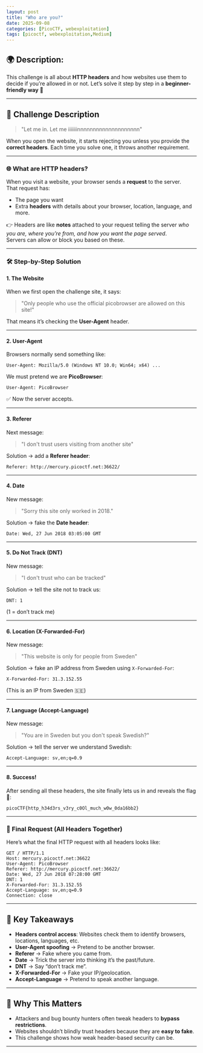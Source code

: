 ```yaml
---
layout: post
title: "Who are you?"
date: 2025-09-08
categories: [PicoCTF, webexploitation]
tags: [picoctf, webexploitation,Medium]
---
```


## 🌍 Description:

This challenge is all about **HTTP headers** and how websites use them to decide if you’re allowed in or not. Let’s solve it step by step in a **beginner-friendly way** 🚀  

---

## 📌 Challenge Description
> "Let me in. Let me iiiiiiinnnnnnnnnnnnnnnnnnnn"

When you open the website, it starts rejecting you unless you provide the **correct headers**. Each time you solve one, it throws another requirement.

---

### 🌐 What are HTTP headers?
When you visit a website, your browser sends a **request** to the server.  
That request has:
- The page you want
- Extra **headers** with details about your browser, location, language, and more.

👉 Headers are like **notes** attached to your request telling the server *who you are, where you’re from, and how you want the page served*.  
Servers can allow or block you based on these.

---

### 🛠️ Step-by-Step Solution

#### 1. The Website
When we first open the challenge site, it says:  
> "Only people who use the official picobrowser are allowed on this site!"

That means it’s checking the **User-Agent** header.

---

#### 2. User-Agent
Browsers normally send something like:
```
User-Agent: Mozilla/5.0 (Windows NT 10.0; Win64; x64) ...
```

We must pretend we are **PicoBrowser**:
```
User-Agent: PicoBrowser
```
✅ Now the server accepts.

---

#### 3. Referer
Next message:
> "I don't trust users visiting from another site"

Solution → add a **Referer header**:
```
Referer: http://mercury.picoctf.net:36622/
```

---

#### 4. Date
New message:
> "Sorry this site only worked in 2018."

Solution → fake the **Date header**:
```
Date: Wed, 27 Jun 2018 03:05:00 GMT
```

---

#### 5. Do Not Track (DNT)
New message:
> "I don't trust who can be tracked"

Solution → tell the site not to track us:
```
DNT: 1
```
(1 = don’t track me)

---

#### 6. Location (X-Forwarded-For)
New message:
> "This website is only for people from Sweden"

Solution → fake an IP address from Sweden using `X-Forwarded-For`:
```
X-Forwarded-For: 31.3.152.55
```
(This is an IP from Sweden 🇸🇪)

---

#### 7. Language (Accept-Language)
New message:
> "You are in Sweden but you don't speak Swedish?"

Solution → tell the server we understand Swedish:
```
Accept-Language: sv,en;q=0.9
```

---

#### 8. Success!
After sending all these headers, the site finally lets us in and reveals the flag 🎉:
```
picoCTF{http_h34d3rs_v3ry_c0Ol_much_w0w_0da16bb2}
```

---

### 📝 Final Request (All Headers Together)
Here’s what the final HTTP request with all headers looks like:

```
GET / HTTP/1.1
Host: mercury.picoctf.net:36622
User-Agent: PicoBrowser
Referer: http://mercury.picoctf.net:36622/
Date: Wed, 27 Jun 2018 07:28:00 GMT
DNT: 1
X-Forwarded-For: 31.3.152.55
Accept-Language: sv,en;q=0.9
Connection: close
```

---

## 🎯 Key Takeaways
- **Headers control access**: Websites check them to identify browsers, locations, languages, etc.
- **User-Agent spoofing** → Pretend to be another browser.
- **Referer** → Fake where you came from.
- **Date** → Trick the server into thinking it’s the past/future.
- **DNT** → Say “don’t track me”.
- **X-Forwarded-For** → Fake your IP/geolocation.
- **Accept-Language** → Pretend to speak another language.

---

## 🔑 Why This Matters
- Attackers and bug bounty hunters often tweak headers to **bypass restrictions**.
- Websites shouldn’t blindly trust headers because they are **easy to fake**.
- This challenge shows how weak header-based security can be.

---